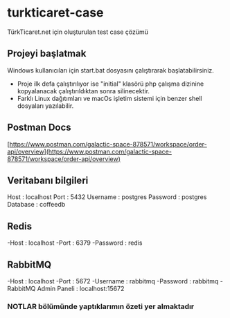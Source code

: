 # turkticaret-case
TürkTicaret.net için oluşturulan test case çözümü

## Projeyi başlatmak
Windows kullanıcıları için start.bat dosyasını çalıştırarak başlatabilirsiniz.

- Proje ilk defa çalıştırılıyor ise "initial" klasörü php çalışma dizinine kopyalanacak çalıştırıldıktan sonra silinecektir.
- Farklı Linux dağıtımları ve macOs işletim sistemi için benzer shell dosyaları yazılabilir.

## Postman Docs
[https://www.postman.com/galactic-space-878571/workspace/order-api/overview](https://www.postman.com/galactic-space-878571/workspace/order-api/overview)

## Veritabanı bilgileri
Host : localhost
Port : 5432 
Username : postgres 
Password : postgres 
Database : coffeedb 

## Redis 
-Host : localhost 
-Port : 6379 
-Password : redis 

## RabbitMQ
-Host : localhost 
-Port : 5672 
-Username : rabbitmq 
-Password : rabbitmq 
-RabbitMQ Admin Paneli : localhost:15672 

### NOTLAR bölümünde yaptıklarımın özeti yer almaktadır
